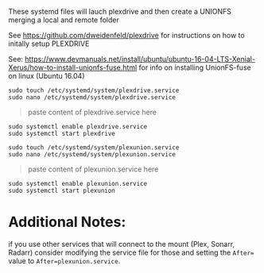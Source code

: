 These systemd files will lauch plexdrive and then create a UNIONFS merging a local and remote folder

See https://github.com/dweidenfeld/plexdrive for instructions on how to initally setup PLEXDRIVE

See: https://www.devmanuals.net/install/ubuntu/ubuntu-16-04-LTS-Xenial-Xerus/how-to-install-unionfs-fuse.html for info on installing UnionFS-fuse on linux (Ubuntu 16.04)


```
sudo touch /etc/systemd/system/plexdrive.service
sudo nano /etc/systemd/system/plexdrive.service
```
> paste content of plexdrive.service here
```
sudo systemctl enable plexdrive.service
sudo systemctl start plexdrive
```
```
sudo touch /etc/systemd/system/plexunion.service
sudo nano /etc/systemd/system/plexunion.service
```
> paste content of plexunion.service here
```
sudo systemctl enable plexunion.service
sudo systemctl start plexunion
```

# Additional Notes:

if you use other services that will connect to the mount (Plex, Sonarr, Radarr) consider modifying the service file for those and setting the `After=` value to `After=plexunion.service`.
